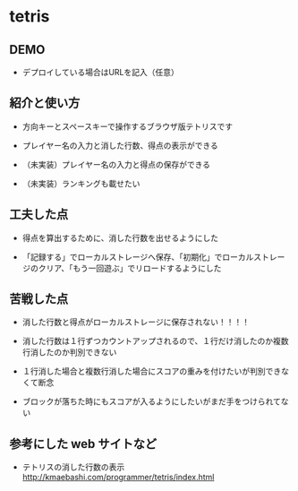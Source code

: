 # tetris

## DEMO

  - デプロイしている場合はURLを記入（任意）

## 紹介と使い方

  - 方向キーとスペースキーで操作するブラウザ版テトリスです  

  - プレイヤー名の入力と消した行数、得点の表示ができる  

  - （未実装）プレイヤー名の入力と得点の保存ができる  

  - （未実装）ランキングも載せたい  

## 工夫した点

  - 得点を算出するために、消した行数を出せるようにした  

  - 「記録する」でローカルストレージへ保存、「初期化」でローカルストレージのクリア、「もう一回遊ぶ」でリロードするようにした

## 苦戦した点

  - 消した行数と得点がローカルストレージに保存されない！！！！

  - 消した行数は１行ずつカウントアップされるので、１行だけ消したのか複数行消したのか判別できない

  - １行消した場合と複数行消した場合にスコアの重みを付けたいが判別できなくて断念

  - ブロックが落ちた時にもスコアが入るようにしたいがまだ手をつけられてない

## 参考にした web サイトなど

  - テトリスの消した行数の表示　http://kmaebashi.com/programmer/tetris/index.html